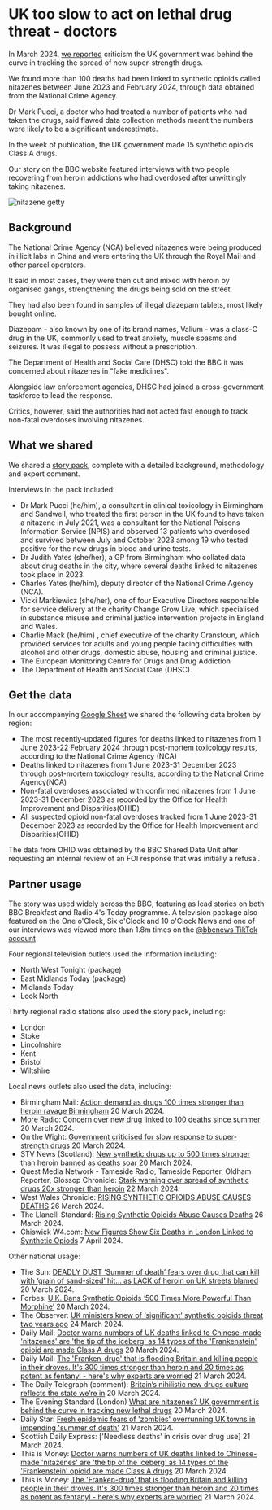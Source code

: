 # UK too slow to act on lethal drug threat - doctors

In March 2024, [we reported](https://www.bbc.co.uk/news/uk-68479491) criticism the UK government was behind the curve in tracking the spread of new super-strength drugs.

We found more than 100 deaths had been linked to synthetic opioids called nitazenes between June 2023 and February 2024, through data obtained from the National Crime Agency.

Dr Mark Pucci, a doctor who had treated a number of patients who had taken the drugs, said flawed data collection methods meant the numbers were likely to be a significant underestimate.

In the week of publication, the UK government made 15 synthetic opioids Class A drugs.

Our story on the BBC website featured interviews with two people recovering from heroin addictions who had overdosed after unwittingly taking nitazenes.

![nitazene getty](https://github.com/BBC-Data-Unit/Synthetic_opioids/assets/61186777/01ad7642-2fc2-4b2b-97dc-dab38f1e09ce)

## Background

The National Crime Agency (NCA) believed nitazenes were being produced in illicit labs in China and were entering the UK through the Royal Mail and other parcel operators.

It said in most cases, they were then cut and mixed with heroin by organised gangs, strengthening the drugs being sold on the street.

They had also been found in samples of illegal diazepam tablets, most likely bought online.

Diazepam - also known by one of its brand names, Valium - was a class-C drug in the UK,  commonly used to treat anxiety, muscle spasms and seizures. It was illegal to possess without a prescription.

The Department of Health and Social Care (DHSC) told the BBC it was concerned about nitazenes in "fake medicines". 

Alongside law enforcement agencies, DHSC had joined a cross-government taskforce to lead the response.

Critics, however, said the authorities had not acted fast enough to track non-fatal overdoses involving nitazenes.

## What we shared

We shared a [story pack](https://docs.google.com/document/d/1gvaKS175L6Q3-W4dFw_l2sHuSoozNO2IXWtZ7muuO_s/edit?usp=sharing), complete with a detailed background, methodology and expert comment.

Interviews in the pack included: 

* Dr Mark Pucci (he/him), a consultant in clinical toxicology in Birmingham and Sandwell, who treated the first person in the UK found to have taken a nitazene in July 2021, was a consultant for the National Poisons Information Service (NPIS) and observed 13 patients who overdosed and survived between July and October 2023 among 19 who tested positive for the new drugs in blood and urine tests.
* Dr Judith Yates (she/her), a GP from Birmingham who collated data about drug deaths in the city, where several deaths linked to nitazenes took place in 2023.
* Charles Yates (he/him), deputy director of the National Crime Agency (NCA). 
* Vicki Markiewicz (she/her), one of four Executive Directors responsible for service delivery at the charity Change Grow Live, which specialised in substance misuse and criminal justice intervention projects in England and Wales.
* Charlie Mack (he/him) , chief executive of the charity Cranstoun, which provided services for adults and young people facing difficulties with alcohol and other drugs, domestic abuse, housing and criminal justice.
* The European Monitoring Centre for Drugs and Drug Addiction
* The Department of Health and Social Care (DHSC).

## Get the data

In our accompanying [Google Sheet](https://docs.google.com/spreadsheets/d/1ZbdoaRt--mqC4XWWI00LvpcvnJPz87LfSgDPe6RkUQk/edit?usp=sharing_) we shared the following data broken by region:

* The most recently-updated figures for deaths linked to nitazenes from 1 June 2023-22 February 2024 through post-mortem toxicology results, according to the National Crime Agency (NCA)
* Deaths linked to nitazenes from 1 June 2023-31 December 2023 through post-mortem toxicology results, according to the National Crime Agency(NCA)
* Non-fatal overdoses associated with confirmed nitazenes from 1 June 2023-31 December 2023 as recorded by the Office for Health Improvement and Disparities(OHID)
* All suspected opioid non-fatal overdoses tracked from 1 June 2023-31 December 2023 as recorded by the Office for Health Improvement and Disparities(OHID)

The data from OHID was obtained by the BBC Shared Data Unit after requesting an internal review of an FOI response that was initially a refusal.

## Partner usage

The story was used widely across the BBC, featuring as lead stories on both BBC Breakfast and Radio 4's Today programme. A television package also featured on the One o'Clock, Six o'Clock and 10 o'Clock News and one of our interviews was viewed more than 1.8m times on the [@bbcnews TikTok account](https://www.tiktok.com/@bbcnews/video/7348469744808316193?is_from_webapp=1&sender_device=pc&web_id=7355885315141191200)

Four regional television outlets used the information including: 

* North West Tonight (package)
* East Midlands Today (package)
* Midlands Today
* Look North

Thirty regional radio stations also used the story pack, including:

* London
* Stoke
* Lincolnshire
* Kent
* Bristol
* Wiltshire

Local news outlets also used the data, including:

* Birmingham Mail: [Action demand as drugs 100 times stronger than heroin ravage Birmingham](https://www.birminghammail.co.uk/news/midlands-news/action-demand-drugs-100-times-28851886) 20 March 2024. 
* More Radio: [Concern over new drug linked to 100 deaths since summer](https://www.moreradio.online/news/sussex-news/concern-over-new-drug-linked-to-over-100-deaths-since-last-summer/) 20 March 2024.  
* On the Wight: [Government criticised for slow response to super-strength drugs](https://onthewight.com/uk-government-criticised-for-slow-response-to-emerging-super-strength-drugs/) 20 March 2024.
* STV News (Scotland): [New synthetic drugs up to 500 times stronger than heroin banned as deaths soar](https://news.stv.tv/scotland/new-synthetic-drugs-up-to-500-times-stronger-than-heroin-banned-as-deaths-soar-across-uk) 20 March 2024.
* Quest Media Network - Tameside Radio, Tameside Reporter, Oldham Reporter, Glossop Chronicle: [Stark warning over spread of synthetic drugs 20x stronger than heroin](https://www.questmedianetwork.co.uk/news/tameside-reporter/stark-warning-over-spread-of-synthetic-drugs-20x-stronger-than-heroin/) 22 March 2024.
* West Wales Chronicle: [RISING SYNTHETIC OPIOIDS ABUSE CAUSES DEATHS](https://www.westwaleschronicle.co.uk/blog/2024/03/26/rising-synthetic-opioids-abuse-causes-deaths/) 26 March 2024.
* The Llanelli Standard: [Rising Synthetic Opioids Abuse Causes Deaths](https://llanellistandard.com/rising-synthetic-opioids-abuse-causes-deaths/) 26 March 2024.
* Chiswick W4.com: [New Figures Show Six Deaths in London Linked to Synthetic Opiods](https://www.chiswickw4.com/default.asp?section=info&page=concrime1183.htm) 7 April 2024.

Other national usage: 

* The Sun: [DEADLY DUST ‘Summer of death’ fears over drug that can kill with ‘grain of sand-sized’ hit… as LACK of heroin on UK streets blamed](https://www.thesun.co.uk/news/26808544/nitazenes-synthetic-drug-death-fear/) 20 March 2024.
* Forbes: [U.K. Bans Synthetic Opioids ‘500 Times More Powerful Than Morphine’](https://www.forbes.com/sites/katherinehignett/2024/03/20/uk-bans-synthetic-opioids-500-times-more-powerful-than-morphine/) 20 March 2024.
* The Observer: [UK ministers knew of ‘significant’ synthetic opioids threat two years ago](https://www.theguardian.com/politics/2024/mar/24/uk-ministers-knew-of-significant-synthetic-opioids-threat-two-years-ago) 24 March 2024.
* Daily Mail: [Doctor warns numbers of UK deaths linked to Chinese-made 'nitazenes' are 'the tip of the iceberg' as 14 types of the 'Frankenstein' opioid are made Class A drugs](https://www.dailymail.co.uk/news/article-13218779/doctor-warns-uk-deaths-linked-nitazene-opioids.html) 20 March 2024.
* Daily Mail: [The 'Franken-drug' that is flooding Britain and killing people in their droves. It's 300 times stronger than heroin and 20 times as potent as fentanyl - here's why experts are worried](https://www.dailymail.co.uk/news/article-13223551/The-Chinese-Franken-drug-death-wave-sweeping-Britain-300-times-stronger-heroin-20-times-stronger-fentanyl-flooding-UK-killing-people-droves.html) 21 March 2024.
* The Daily Telegraph (comment): [Britain’s nihilistic new drugs culture reflects the state we’re in](https://www.telegraph.co.uk/news/2024/03/21/drugs-fentanyl-class-a-britain-new-drugs-culture/)  20 March 2024.
* The Evening Standard (London) [What are nitazenes? UK government is behind the curve in tracking new lethal drugs](https://www.standard.co.uk/news/uk/what-are-nitazenes-opioids-fentanyl-dangers-b1111501.html) 20 March 2024.
* Daily Star: [Fresh epidemic fears of 'zombies' overrunning UK towns in impending 'summer of death'](https://www.dailystar.co.uk/news/latest-news/fresh-epidemic-fears-zombies-overrunning-32406095) 21 March 2024.
* Scottish Daily Express: ['Needless deaths' in crisis over drug use] 21 March 2024.
* This is Money: [Doctor warns numbers of UK deaths linked to Chinese-made 'nitazenes' are 'the tip of the iceberg' as 14 types of the 'Frankenstein' opioid are made Class A drugs](https://www.thisismoney.co.uk/news/article-13218779/doctor-warns-uk-deaths-linked-nitazene-opioids.html) 20 March 2024.
* This is Money: [The 'Franken-drug' that is flooding Britain and killing people in their droves. It's 300 times stronger than heroin and 20 times as potent as fentanyl - here's why experts are worried](https://www.thisismoney.co.uk/news/article-13223551/The-Chinese-Franken-drug-death-wave-sweeping-Britain-300-times-stronger-heroin-20-times-stronger-fentanyl-flooding-UK-killing-people-droves.html) 21 March 2024.

